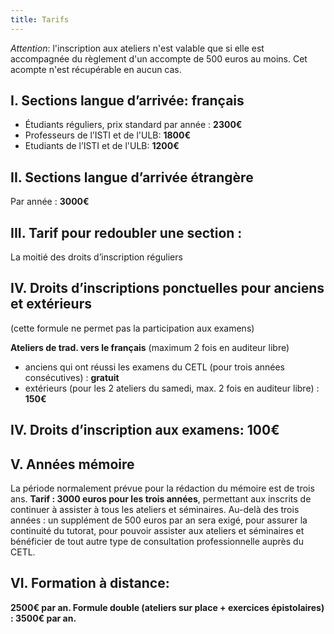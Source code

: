 ```yaml
---
title: Tarifs
---
```


_Attention_: l'inscription aux ateliers n'est valable que si elle est accompagnée du règlement d'un accompte de 500 euros au moins. Cet acompte n'est récupérable en aucun cas.


## I. Sections langue d’arrivée: français

  * Étudiants réguliers, prix standard par année : **2300€**
  * Professeurs de l’ISTI et de l'ULB: **1800€**
  * Etudiants de l’ISTI et de l'ULB: **1200€**

## II. Sections langue d’arrivée étrangère

Par année : **3000€**

## III. Tarif pour redoubler une section :

La moitié des droits d’inscription réguliers

## IV. Droits d’inscriptions ponctuelles pour anciens et extérieurs

(cette formule ne permet pas la participation aux examens)

**Ateliers de trad. vers le français** (maximum 2 fois en auditeur libre)

  * anciens qui ont réussi les examens du CETL (pour trois années consécutives) : **gratuit**
  * extérieurs (pour les 2 ateliers du samedi, max. 2 fois en auditeur libre) : **150€**

## IV. Droits d’inscription aux examens: **100€**

## V. Années mémoire

La période normalement prévue pour la rédaction du mémoire est de trois ans.
**Tarif : 3000 euros pour les trois années**, permettant aux inscrits de continuer à assister à tous les ateliers et séminaires.
Au-delà des trois années : un supplément de 500 euros par an sera exigé, pour assurer la continuité du tutorat, pour pouvoir assister aux ateliers et séminaires et bénéficier de tout autre type de consultation professionnelle auprès du CETL.


## VI. Formation à distance:

**2500€ par an. Formule double (ateliers sur place + exercices épistolaires) : 3500€ par an.**
